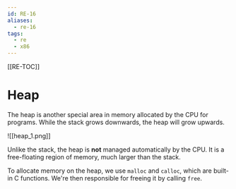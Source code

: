 ```yaml
---
id: RE-16
aliases:
  - re-16
tags:
  - re
  - x86
---
```


[[RE-TOC]]

# Heap

The heap is another special area in memory allocated by the CPU for programs. While the stack grows downwards, the heap will grow upwards.

![[heap_1.png]]

Unlike the stack, the heap is **not** managed automatically by the CPU. It is a free-floating region of memory, much larger than the stack.

To allocate memory on the heap, we use `malloc` and `calloc`, which are built-in C functions. We're then responsible for freeing it by calling `free`.
